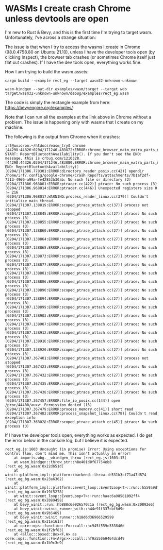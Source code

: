 # WASMs I create crash Chrome unless devtools are open

I'm new to Rust & Bevy, and this is the first time I'm trying to target wasm. Unfortunately, I've across a strange situation:

The issue is that when I try to access the wasms I create in Chrome (98.0.4758.80 on Ubuntu 21.10), unless I have the developer tools open (by clicking Inspect), the browser tab crashes  (or sometimes Chrome itself just flat out crashes). If I have the dev tools open, everything works fine. 

How I am trying to build the wasm assets:

```
cargo build --example rect_eg --target wasm32-unknown-unknown

wasm-bindgen --out-dir examples/wasm/target --target web target/wasm32-unknown-unknown/debug/examples/rect_eg.wasm

```

The code is simply the rectangle example from here: https://bevyengine.org/examples/

Note that I can run all the examples at the link above in Chrome without a problem. The issue is happening only with wasms that I create on my machine.


The following is the output from Chrome when it crashes:

```
irf@unicron:~/htdocs/wasm_try$ chrome
[44298:44326:0204/171246.483872:ERROR:chrome_browser_main_extra_parts_metrics.cc(227)] START: ReportBluetoothAvailability(). If you don't see the END: message, this is crbug.com/1216328.
[44298:44326:0204/171246.483889:ERROR:chrome_browser_main_extra_parts_metrics.cc(230)] END: ReportBluetoothAvailability()
[0204/171306.778301:ERROR:directory_reader_posix.cc(42)] opendir /home/irf/.config/google-chrome/Crash Reports/attachments/7b1af2df-7313-4960-a99a-fe42853b30ab: No such file or directory (2)
[0204/171306.968001:ERROR:ptracer.cc(422)] ptrace: No such process (3)
[0204/171306.968014:ERROR:ptracer.cc(446)] Unexpected registers size 0 != 216
[0204/171306.968017:WARNING:process_reader_linux.cc(379)] Couldn't initialize main thread.
[0204/171307.138819:ERROR:scoped_ptrace_attach.cc(37)] process not stopped
[0204/171307.138845:ERROR:scoped_ptrace_attach.cc(27)] ptrace: No such process (3)
[0204/171307.138855:ERROR:scoped_ptrace_attach.cc(27)] ptrace: No such process (3)
[0204/171307.138860:ERROR:scoped_ptrace_attach.cc(27)] ptrace: No such process (3)
[0204/171307.138864:ERROR:scoped_ptrace_attach.cc(27)] ptrace: No such process (3)
[0204/171307.138868:ERROR:scoped_ptrace_attach.cc(27)] ptrace: No such process (3)
[0204/171307.138873:ERROR:scoped_ptrace_attach.cc(27)] ptrace: No such process (3)
[0204/171307.138877:ERROR:scoped_ptrace_attach.cc(27)] ptrace: No such process (3)
[0204/171307.138881:ERROR:scoped_ptrace_attach.cc(27)] ptrace: No such process (3)
[0204/171307.138886:ERROR:scoped_ptrace_attach.cc(27)] ptrace: No such process (3)
[0204/171307.138890:ERROR:scoped_ptrace_attach.cc(27)] ptrace: No such process (3)
[0204/171307.138894:ERROR:scoped_ptrace_attach.cc(27)] ptrace: No such process (3)
[0204/171307.138899:ERROR:scoped_ptrace_attach.cc(27)] ptrace: No such process (3)
[0204/171307.138903:ERROR:scoped_ptrace_attach.cc(27)] ptrace: No such process (3)
[0204/171307.138907:ERROR:scoped_ptrace_attach.cc(27)] ptrace: No such process (3)
[0204/171307.138912:ERROR:scoped_ptrace_attach.cc(27)] ptrace: No such process (3)
[0204/171307.138916:ERROR:scoped_ptrace_attach.cc(27)] ptrace: No such process (3)
[0204/171307.138920:ERROR:scoped_ptrace_attach.cc(27)] ptrace: No such process (3)
[0204/171307.367401:ERROR:scoped_ptrace_attach.cc(37)] process not stopped
[0204/171307.367423:ERROR:scoped_ptrace_attach.cc(27)] ptrace: No such process (3)
[0204/171307.367432:ERROR:scoped_ptrace_attach.cc(27)] ptrace: No such process (3)
[0204/171307.367435:ERROR:scoped_ptrace_attach.cc(27)] ptrace: No such process (3)
[0204/171307.367438:ERROR:scoped_ptrace_attach.cc(27)] ptrace: No such process (3)
[0204/171307.367457:ERROR:file_io_posix.cc(144)] open /proc/44480/auxv: Permission denied (13)
[0204/171307.367479:ERROR:process_memory.cc(41)] short read
[0204/171307.367482:ERROR:process_snapshot_linux.cc(78)] Couldn't read exception info
[0204/171307.368028:ERROR:scoped_ptrace_attach.cc(45)] ptrace: No such process (3)
```

If I have the developer tools open, everything works as expected. I do get the error below in the console log, but I believe it is expected.

```
rect_eg.js:1603 Uncaught (in promise) Error: Using exceptions for control flow, don't mind me. This isn't actually an error!
    at imports.wbg.__wbindgen_throw (rect_eg.js:1603:15)
    at wasm_bindgen::throw_str::h8e401d0f67754eb8 (rect_eg_bg.wasm:0x22d651d)
    at winit::platform_impl::platform::backend::throw::h531b3cf71a47d874 (rect_eg_bg.wasm:0x23a6362)
    at winit::platform_impl::platform::event_loop::EventLoop<T>::run::h559a9df9dbd65dac (rect_eg_bg.wasm:0x19f5278)
    at winit::event_loop::EventLoop<T>::run::haac6a08581092ff4 (rect_eg_bg.wasm:0x2089458)
    at bevy_winit::run::hb888c6e926570c1a (rect_eg_bg.wasm:0x20892e6)
    at bevy_winit::winit_runner_with::h44e91f337cbf6d9e (rect_eg_bg.wasm:0x9b5469)
    at bevy_winit::winit_runner::h18d6d36966529599 (rect_eg_bg.wasm:0x21e1617)
    at core::ops::function::Fn::call::hc945f559e333846d (rect_eg_bg.wasm:0x1f2bf83)
    at <alloc::boxed::Box<F,A> as core::ops::function::Fn<Args>>::call::hf9a55069464dcd49 (rect_eg_bg.wasm:0x1b9c3e9)
```
